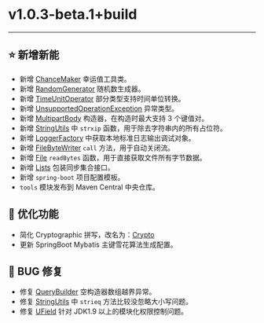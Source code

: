 # v1.0.3-beta.1+build

---------------------

## ⭐ 新增新能

- 新增 [ChanceMaker](forceboot/tools/src/main/java/com/redgogh/tools/generators/ChanceMaker.java) 幸运值工具类。
- 新增 [RandomGenerator](forceboot/tools/src/main/java/com/redgogh/tools/generators/RandomGenerator.java) 随机数生成器。
- 新增 [TimeUnitOperator](forceboot/tools/src/main/java/com/redgogh/tools/time/TimeUnitOperator.java) 部分类型支持时间单位转换。
- 新增 [UnsupportedOperationException](forceboot/tools/src/main/java/com/redgogh/tools/exception/UnsupportedOperationException.java) 异常类型。
- 新增 [MultipartBody](forceboot/tools/src/main/java/com/redgogh/tools/http/MultipartBody.java) 构造器，在构造时最大支持 3 个键值对。
- 新增 [StringUtils](forceboot/tools/src/main/kotlin/com/redgogh/tools/string.kt) 中 `strxip` 函数，用于除去字符串内的所有占位符。
- 新增 [LoggerFactory](forceboot/tools/src/main/java/com/redgogh/tools/logging/LoggerFactory.java) 中获取本地标准日志输出调试对象。
- 新增 [FileByteWriter](forceboot/tools/src/main/java/com/redgogh/tools/io/FileByteWriter.java) `call` 方法，用于自动关闭流。
- 新增 [File](forceboot/tools/src/main/java/com/redgogh/tools/io/File.java) `readBytes` 函数，用于直接获取文件所有字节数据。
- 新增 [Lists](forceboot/tools/src/main/java/com/redgogh/tools/collection/Lists.java) 包装同步集合接口。
- 新增 `spring-boot` 项目配置模板。
- `tools` 模块发布到 Maven Central 中央仓库。

## 👻 优化功能

- 简化 Cryptographic 拼写，改名为：[Crypto](forceboot/tools/src/main/java/com/redgogh/tools/security/Crypto.java)
- 更新 SpringBoot Mybatis 主键雪花算法生成配置。

## 🐞 BUG 修复
- 修复 [QueryBuilder](forceboot/tools/src/main/java/com/redgogh/tools/http/QueryBuilder.java) 空构造器数组越界异常。
- 修复 [StringUtils](forceboot/tools/src/main/kotlin/com/redgogh/tools/string.kt) 中 `strieq` 方法比较没忽略大小写问题。
- 修复 [UField](forceboot/tools/src/main/java/com/redgogh/tools/refection/UField.java) 针对 JDK1.9 以上的模块化权限控制问题。 